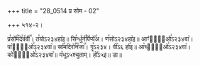 +++
title = "28_0514 प्र सोम - 02"

+++
५१४-२।

प्र꣣सो꣤꣯म꣥दे꣯व꣤वी꣥꣯। त꣣योऽ२३४हा꣥इ॥ सि꣣न्धु꣤र्न꣣पि꣤प्ये꣥꣯अ। ण꣣सोऽ२३४हा꣥इ॥ आꣳ꣡शा꣢᳐ओ꣣ऽ२३४वा꣥। पा꣡या꣢᳐ओ꣣ऽ२३४वा꣥॥ सा꣤꣯मदिरो꣣꣯न꣤जा꣥꣯। गॄ꣣ऽ२३४। वी꣥ऽ६ र्हा꣥इ॥ आ꣡च्छा꣢᳐ओ꣣ऽ२३४वा꣥। को꣡शा꣢᳐ओ꣣ऽ२३४वा꣥॥ म꣤धूऽ५श्चुताम्। हो꣤ऽ५इ॥ डा॥